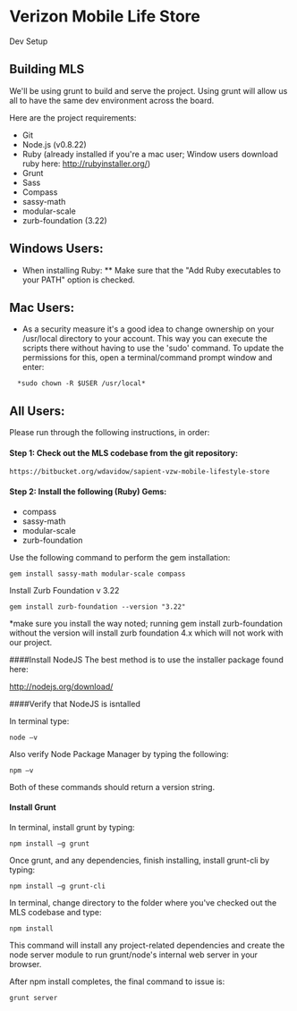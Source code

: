 # Verizon Mobile Life Store
Dev Setup

## Building MLS

We'll be using grunt to build and serve the project. Using grunt will allow us all to have the same dev environment across the board. 

Here are the project requirements:

* Git
* Node.js (v0.8.22)
* Ruby (already installed if you're a mac user; Window users download ruby here: http://rubyinstaller.org/)
* Grunt
* Sass
* Compass
* sassy-math
* modular-scale
* zurb-foundation (3.22)

## Windows Users:
  - When installing Ruby: ** Make sure that the "Add Ruby executables to your PATH" option is checked.

## Mac Users: 
  - As a security measure it's a good idea to change ownership on your /usr/local directory to your account. This way you can execute the scripts there without having to use the 'sudo' command. To update the permissions for this, open a terminal/command prompt window and enter: 
  
```
  *sudo chown -R $USER /usr/local*
```
## All Users:

Please run through the following instructions, in order:

#### Step 1: Check out the MLS codebase from the git repository:  
```
https://bitbucket.org/wdavidow/sapient-vzw-mobile-lifestyle-store
```

#### Step 2: Install the following (Ruby) Gems: 

* compass
* sassy-math
* modular-scale
* zurb-foundation

Use the following command to perform the gem installation: 

```
gem install sassy-math modular-scale compass
```

Install Zurb Foundation v 3.22

```
gem install zurb-foundation --version "3.22" 
```
*make sure you install the way noted; running gem install zurb-foundation without the version will install zurb foundation 4.x which will not work with our project.


####Install NodeJS 
The best method is to use the installer package found here:

http://nodejs.org/download/


####Verify that NodeJS is isntalled 

In terminal type:

```
node –v 
```

Also verify Node Package Manager by typing the following: 

```
npm –v
```
Both of these commands should return a version string.

#### Install Grunt

In terminal, install grunt by typing:

``` 
npm install –g grunt
```

Once grunt, and any dependencies, finish installing, install grunt-cli by typing: 

```
npm install –g grunt-cli
```

In terminal, change directory to the folder where you've checked out the MLS codebase and type: 

```
npm install
```

This command will install any project-related dependencies and create the node server module to run grunt/node's internal web server in your browser.

After npm install completes, the final command to issue is: 

```
grunt server
```

